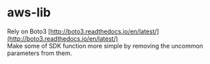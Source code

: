 # aws-lib

Rely on Boto3 [http://boto3.readthedocs.io/en/latest/](http://boto3.readthedocs.io/en/latest/)  
Make some of SDK function more simple by removing the uncommon parameters from them.
